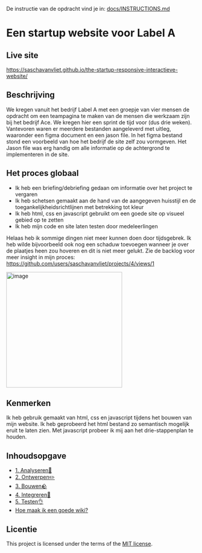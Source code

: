 De instructie van de opdracht vind je in: [docs/INSTRUCTIONS.md](docs/INSTRUCTIONS.md)

# Een startup website voor Label A

## Live site
https://saschavanvliet.github.io/the-startup-responsive-interactieve-website/

## Beschrijving
We kregen vanuit het bedrijf Label A met een groepje van vier mensen de opdracht om een teampagina te maken van de mensen die werkzaam zijn bij het bedrijf Ace. We kregen hier een sprint de tijd voor (dus drie weken). Vantevoren waren er meerdere bestanden aangeleverd met uitleg, waaronder een figma document en een jason file. In het figma bestand stond een voorbeeld van hoe het bedrijf de site zelf zou vormgeven. Het Jason file was erg handig om alle informatie op de achtergrond te implementeren in de site.

## Het proces globaal
- Ik heb een briefing/debriefing gedaan om informatie over het project te vergaren
- Ik heb schetsen gemaakt aan de hand van de aangegeven huisstijl en de toegankelijkheidsrichtlijnen met betrekking tot kleur
- Ik heb html, css en javascript gebruikt om een goede site op visueel gebied op te zetten
- Ik heb mijn code en site laten testen door medeleerlingen

Helaas heb ik sommige dingen niet meer kunnen doen door tijdsgebrek. Ik heb wilde bijvoorbeeld ook nog een schaduw toevoegen wanneer je over de plaatjes heen zou hoveren en dit is niet meer gelukt. Zie de backlog voor meer insight in mijn proces:
https://github.com/users/saschavanvliet/projects/4/views/1

<img width="307" alt="image" src="https://github.com/saschavanvliet/the-startup-responsive-interactieve-website/assets/144007519/108695e5-c11f-4f1a-903c-ab4e334be1a5">

## Kenmerken
Ik heb gebruik gemaakt van html, css en javascript tijdens het bouwen van mijn website. Ik heb geprobeerd het html bestand zo semantisch mogelijk eruit te laten zien. Met javascript probeer ik mij aan het drie-stappenplan te houden.

## Inhoudsopgave
- [1. Analyseren🤖](https://github.com/saschavanvliet/the-startup-responsive-interactieve-website/wiki/1.-Analyseren%F0%9F%A4%96)
- [2. Ontwerpen✏️](https://github.com/saschavanvliet/the-startup-responsive-interactieve-website/wiki/2.-Ontwerpen%E2%9C%8F%EF%B8%8F)
- [3. Bouwen🪨](https://github.com/saschavanvliet/the-startup-responsive-interactieve-website/wiki/3.-Bouwen%F0%9F%AA%A8)
- [4. Integreren📲](https://github.com/saschavanvliet/the-startup-responsive-interactieve-website/wiki/4.-Integreren%F0%9F%93%B2)
- [5. Testen👌](https://github.com/saschavanvliet/the-startup-responsive-interactieve-website/wiki/5.-Testen%F0%9F%91%8C)
- [Hoe maak ik een goede wiki?](https://github.com/saschavanvliet/the-startup-responsive-interactieve-website/wiki/Hoe-maak-ik-een-goede-wiki%3F)

## Licentie

This project is licensed under the terms of the [MIT license](./LICENSE).

